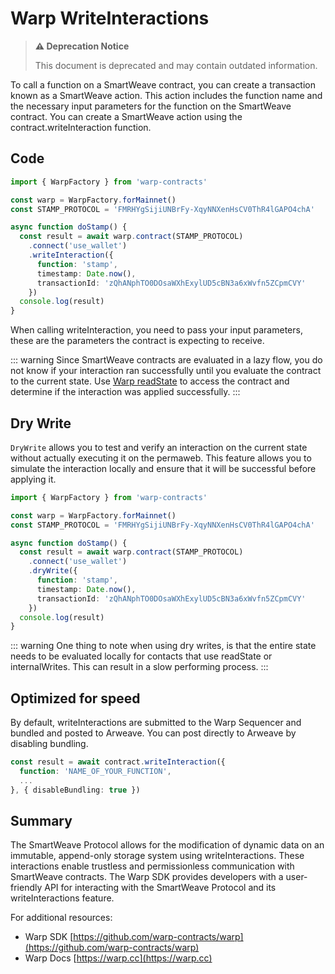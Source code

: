 # Warp WriteInteractions

> **⚠️ Deprecation Notice**
>
> This document is deprecated and may contain outdated information.

To call a function on a SmartWeave contract, you can create a transaction known as a SmartWeave action. This action includes the function name and the necessary input parameters for the function on the SmartWeave contract. You can create a SmartWeave action using the contract.writeInteraction function.

## Code

```ts
import { WarpFactory } from 'warp-contracts'

const warp = WarpFactory.forMainnet()
const STAMP_PROTOCOL = 'FMRHYgSijiUNBrFy-XqyNNXenHsCV0ThR4lGAPO4chA'

async function doStamp() {
  const result = await warp.contract(STAMP_PROTOCOL)
    .connect('use_wallet')
    .writeInteraction({
      function: 'stamp',
      timestamp: Date.now(),
      transactionId: 'zQhANphTO0DOsaWXhExylUD5cBN3a6xWvfn5ZCpmCVY'
    })
  console.log(result)
}
```

When calling writeInteraction, you need to pass your input parameters, these are the parameters the contract is expecting to receive.

::: warning
Since SmartWeave contracts are evaluated in a lazy flow, you do not know if your interaction ran successfully until you evaluate the contract to the current state. Use [Warp readState](./readstate.md) to access the contract and determine if the interaction was applied successfully.
:::

## Dry Write

`DryWrite` allows you to test and verify an interaction on the current state without actually executing it on the permaweb. This feature allows you to simulate the interaction locally and ensure that it will be successful before applying it.

```ts
import { WarpFactory } from 'warp-contracts'

const warp = WarpFactory.forMainnet()
const STAMP_PROTOCOL = 'FMRHYgSijiUNBrFy-XqyNNXenHsCV0ThR4lGAPO4chA'

async function doStamp() {
  const result = await warp.contract(STAMP_PROTOCOL)
    .connect('use_wallet')
    .dryWrite({
      function: 'stamp',
      timestamp: Date.now(),
      transactionId: 'zQhANphTO0DOsaWXhExylUD5cBN3a6xWvfn5ZCpmCVY'
    })
  console.log(result)
}
```

::: warning
One thing to note when using dry writes, is that the entire state needs to be evaluated locally for contacts that use readState or internalWrites. This can result in a slow performing process.
:::

## Optimized for speed

By default, writeInteractions are submitted to the Warp Sequencer and bundled and posted to Arweave. You can post directly to Arweave by disabling bundling.

```ts
const result = await contract.writeInteraction({
  function: 'NAME_OF_YOUR_FUNCTION',
  ...
}, { disableBundling: true })
```

## Summary

The SmartWeave Protocol allows for the modification of dynamic data on an immutable, append-only storage system using writeInteractions. These interactions enable trustless and permissionless communication with SmartWeave contracts. The Warp SDK provides developers with a user-friendly API for interacting with the SmartWeave Protocol and its writeInteractions feature.

For additional resources:

* Warp SDK [https://github.com/warp-contracts/warp](https://github.com/warp-contracts/warp)
* Warp Docs [https://warp.cc](https://warp.cc)
